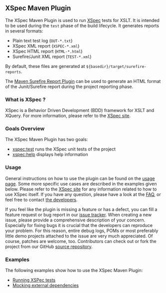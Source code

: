 ## XSpec Maven Plugin

The XSpec Maven Plugin is used to run [XSpec](http://code.google.com/p/xspec/)
tests for XSLT. It is intended to be used during the `test` phase of the build
lifecycle. It generates reports in several formats:

 * Plain text test log (`OUT-*.txt`)
 * XSpec XML report (`XSPEC-*.xml`)
 * XSpec HTML report (`HTML-*.html`)
 * Surefire/Junit XML report (`TEST-*.xml`)

By default, these files are generated at `${basedir}/target/surefire-reports`.

The [Maven Surefire Report
Plugin](http://maven.apache.org/plugins/maven-surefire-report-plugin/) can be
used to generate an HTML format of the Junit/Surefire report during the
project reporting phase.

### What is XSpec ?

XSpec is a Behavior Driven Development (BDD) framework for XSLT and XQuery.
For more information, please refer to the [XSpec
site](http://code.google.com/p/xspec/).

### Goals Overview

The XSpec Maven Plugin has two goals:

 * [xspec:test](test-mojo.html) runs the XSpec unit tests of the project
 * [xspec:help](help-mojo.html) displays help information

### Usage

General instructions on how to use the plugin can be found on the [usage
page](usage.html). Some more specific use cases are described in the examples
given below. Please refer to the [XSpec site](http://code.google.com/p/xspec/)
for any information related to how to use XSpec itself. If you have any
question, please have a look at the [FAQ](faq.html), or feel free to contact
[the developers](team-list.html).

If you feel like the plugin is missing a feature or has a defect, you can fill
a feature request or bug report in our [issue tracker](issue-tracking.html).
When creating a new issue, please provide a comprehensive description of your
concern. Especially for fixing bugs it is crucial that the developers can
reproduce your problem. For this reason, entire debug logs, POMs or most
preferably little demo projects attached to the issue are very much
appreciated. Of course, patches are welcome, too. Contributors can check out
or fork the project from our GitHub [source
repository](source-repository.html).

### Examples

The following examples show how to use the XSpec Maven Plugin:

 * [Running XSPec tests](examples/basic.html)
 * [Mocking external dependencies](examples/mocks.html)
